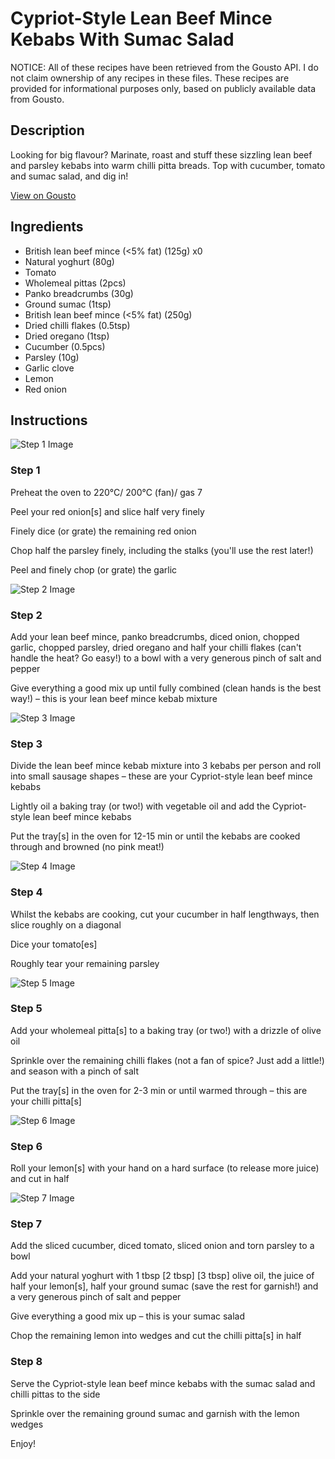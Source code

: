 # Cypriot-Style Lean Beef Mince Kebabs With Sumac Salad

NOTICE: All of these recipes have been retrieved from the Gousto API. I do not claim ownership of any recipes in these files. These recipes are provided for informational purposes only, based on publicly available data from Gousto.

## Description

Looking for big flavour? Marinate, roast and stuff these sizzling lean beef and parsley kebabs into warm chilli pitta breads. Top with cucumber, tomato and sumac salad, and dig in!

[View on Gousto](https://www.gousto.co.uk/recipes/cookbook/cypriot-style-lean-beef-kebab-sumac-salad-chilli-pitta)

## Ingredients

- British lean beef mince (<5% fat) (125g) x0
- Natural yoghurt (80g)
- Tomato
- Wholemeal pittas (2pcs)
- Panko breadcrumbs (30g)
- Ground sumac (1tsp)
- British lean beef mince (<5% fat) (250g)
- Dried chilli flakes (0.5tsp)
- Dried oregano (1tsp)
- Cucumber (0.5pcs)
- Parsley (10g)
- Garlic clove
- Lemon
- Red onion

## Instructions

![Step 1 Image](https://production-media.gousto.co.uk/cms/recipe-step-image/Step-1-1621257968276-x200.jpg)

### Step 1

Preheat the oven to 220°C/ 200°C (fan)/ gas 7

Peel your red onion[s] and slice half very finely

Finely dice (or grate) the remaining red onion

Chop half the parsley finely, including the stalks (you'll use the rest later!)

Peel and finely chop (or grate) the garlic

![Step 2 Image](https://production-media.gousto.co.uk/cms/recipe-step-image/Step-2-1621257977622-x200.jpg)

### Step 2

Add your lean beef mince, panko breadcrumbs, diced onion, chopped garlic, chopped parsley, dried oregano and half your chilli flakes (can't handle the heat? Go easy!) to a bowl with a very generous pinch of salt and pepper

Give everything a good mix up until fully combined (clean hands is the best way!) – this is your lean beef mince kebab mixture

![Step 3 Image](https://production-media.gousto.co.uk/cms/recipe-step-image/Step-3-1621257987712-x200.jpg)

### Step 3

Divide the lean beef mince kebab mixture into 3 kebabs per person and roll into small sausage shapes – these are your Cypriot-style lean beef mince kebabs

Lightly oil a baking tray (or two!) with vegetable oil and add the Cypriot-style lean beef mince kebabs

Put the tray[s] in the oven for 12-15 min or until the kebabs are cooked through and browned (no pink meat!)

![Step 4 Image](https://production-media.gousto.co.uk/cms/recipe-step-image/Step-4-1621257997116-x200.jpg)

### Step 4

Whilst the kebabs are cooking, cut your cucumber in half lengthways, then slice roughly on a diagonal

Dice your tomato[es]

Roughly tear your remaining parsley

![Step 5 Image](https://production-media.gousto.co.uk/cms/recipe-step-image/Step-5-1621258004855-x200.jpg)

### Step 5

Add your wholemeal pitta[s] to a baking tray (or two!) with a drizzle of olive oil

Sprinkle over the remaining chilli flakes (not a fan of spice? Just add a little!) and season with a pinch of salt

Put the tray[s] in the oven for 2-3 min or until warmed through – this are your chilli pitta[s]

![Step 6 Image](https://production-media.gousto.co.uk/cms/recipe-step-image/Step-6-1621258010040-x200.jpg)

### Step 6

Roll your lemon[s]<span class="text-danger"> </span>with your hand on a hard surface (to release more juice) and cut in half

![Step 7 Image](https://production-media.gousto.co.uk/cms/recipe-step-image/Step-7-1621258018838-x200.jpg)

### Step 7

Add the sliced cucumber, diced tomato, sliced onion and torn parsley to a bowl

Add your natural yoghurt with 1 tbsp <span class="text-purple">[2 tbsp]</span> <span class="text-danger">[3 tbsp]</span> olive oil, the juice of half your lemon[s], half your ground sumac (save the rest for garnish!) and a very generous pinch of salt and pepper

Give everything a good mix up – this is your sumac salad

Chop the remaining lemon into wedges and cut the chilli pitta[s] in half

### Step 8

Serve the Cypriot-style lean beef mince kebabs with the sumac salad and chilli pittas to the side

Sprinkle over the remaining ground sumac and garnish with the lemon wedges

Enjoy!

